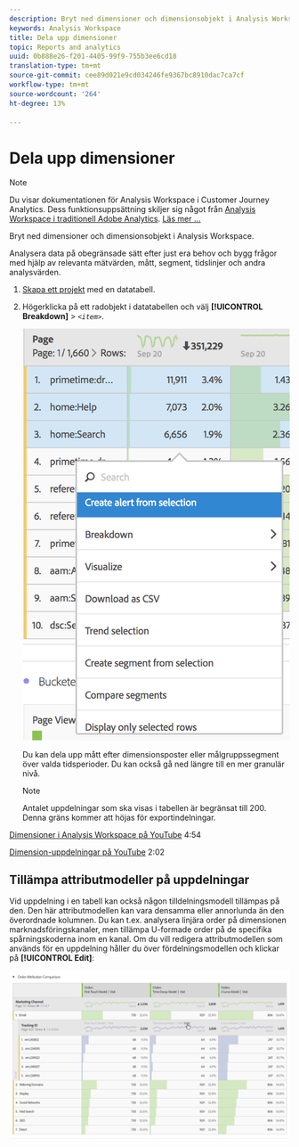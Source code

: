 ```yaml
---
description: Bryt ned dimensioner och dimensionsobjekt i Analysis Workspace.
keywords: Analysis Workspace
title: Dela upp dimensioner
topic: Reports and analytics
uuid: 0b888e26-f201-4405-99f9-755b3ee6cd18
translation-type: tm+mt
source-git-commit: cee89d021e9cd034246fe9367bc8910dac7ca7cf
workflow-type: tm+mt
source-wordcount: '264'
ht-degree: 13%

---
```



# Dela upp dimensioner

>[!NOTE]
>
>Du visar dokumentationen för Analysis Workspace i Customer Journey Analytics. Dess funktionsuppsättning skiljer sig något från [Analysis Workspace i traditionell Adobe Analytics](https://docs.adobe.com/content/help/en/analytics/analyze/analysis-workspace/home.html). [Läs mer …](/help/getting-started/cja-aa.md)

Bryt ned dimensioner och dimensionsobjekt i Analysis Workspace.

Analysera data på obegränsade sätt efter just era behov och bygg frågor med hjälp av relevanta mätvärden, mått, segment, tidslinjer och andra analysvärden.

1. [Skapa ett projekt](/help/analysis-workspace/home.md) med en datatabell.
1. Högerklicka på ett radobjekt i datatabellen och välj **[!UICONTROL Breakdown]** > *`<item>`*.

   ![Stegresultat](assets/fa_data_table_actions.png)

   Du kan dela upp mått efter dimensionsposter eller målgruppssegment över valda tidsperioder. Du kan också gå ned längre till en mer granulär nivå.

   >[!NOTE]
   >
   >Antalet uppdelningar som ska visas i tabellen är begränsat till 200. Denna gräns kommer att höjas för exportindelningar.

[Dimensioner i Analysis Workspace på YouTube](https://www.youtube.com/watch?v=P9W0hhIHhCs&amp;index=12&amp;list=PL2tCx83mn7GuNnQdYGOtlyCu0V5mEZ8sS) 4:54

[Dimension-uppdelningar på YouTube](https://www.youtube.com/watch?v=3mQ2HN7-lIc&amp;list=PL2tCx83mn7GuNnQdYGOtlyCu0V5mEZ8sS&amp;index=13) 2:02

## Tillämpa attributmodeller på uppdelningar

Vid uppdelning i en tabell kan också någon tilldelningsmodell tillämpas på den. Den här attributmodellen kan vara densamma eller annorlunda än den överordnade kolumnen. Du kan t.ex. analysera linjära order på dimensionen marknadsföringskanaler, men tillämpa U-formade order på de specifika spårningskoderna inom en kanal. Om du vill redigera attributmodellen som används för en uppdelning håller du över fördelningsmodellen och klickar på **[!UICONTROL Edit]**:

![Uppdelningsinställningar](assets/breakdown_settings.png)
